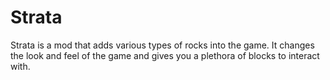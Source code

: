 # Strata
 Strata is a mod that adds various types of rocks into the game. It changes the look and feel of the game and gives you a plethora of blocks to interact with.
